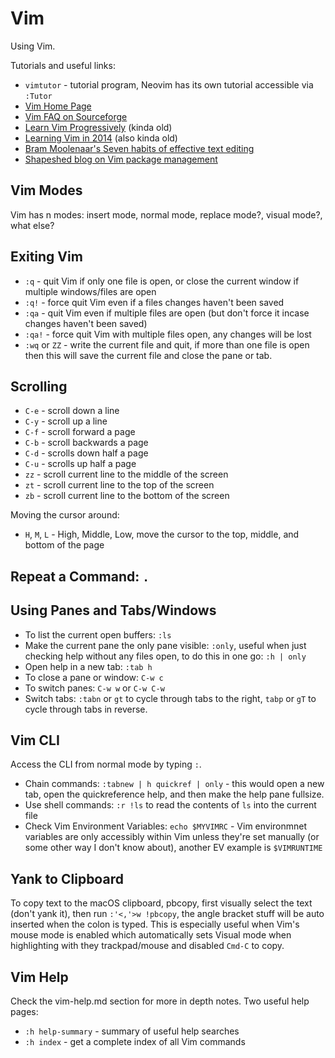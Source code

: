 # Vim

Using Vim.

Tutorials and useful links:

* `vimtutor` - tutorial program, Neovim has its own tutorial accessible via `:Tutor`
* [Vim Home Page](vim.org)
* [Vim FAQ on Sourceforge](vimdoc.sf.net)
* [Learn Vim Progressively](http://yannesposito.com/Scratch/en/blog/Learn-Vim-Progressively/) (kinda old)
* [Learning Vim in 2014](http://benmccormick.org/learning-vim-in-2014/) (also kinda old)
* [Bram Moolenaar's Seven habits of effective text editing](http://www.moolenaar.net/habits.html)
* [Shapeshed blog on Vim package management](https://shapeshed.com/vim-packages/)

## Vim Modes

Vim has n modes: insert mode, normal mode, replace mode?, visual mode?, what else?

## Exiting Vim

* `:q` - quit Vim if only one file is open, or close the current window if multiple windows/files are open
* `:q!` - force quit Vim even if a files changes haven't been saved
* `:qa` - quit Vim even if multiple files are open (but don't force it incase changes haven't been saved)
* `:qa!` - force quit Vim with multiple files open, any changes will be lost
* `:wq` or `ZZ` - write the current file and quit, if more than one file is open then this will save the current file and close the pane or tab.

## Scrolling

* `C-e` - scroll down a line
* `C-y` - scroll up a line
* `C-f` - scroll forward a page
* `C-b` - scroll backwards a page
* `C-d` - scrolls down half a page
* `C-u` - scrolls up half a page
* `zz` - scroll current line to the middle of the screen
* `zt` - scroll current line to the top of the screen
* `zb` - scroll current line to the bottom of the screen

Moving the cursor around:

* `H`, `M`, `L` - High, Middle, Low, move the cursor to the top, middle, and bottom of the page

## Repeat a Command: `.`

## Using Panes and Tabs/Windows

* To list the current open buffers: `:ls`
* Make the current pane the only pane visible: `:only`, useful when just checking help without any files open, to do this in one go: `:h | only`
* Open help in a new tab: `:tab h`
* To close a pane or window: `C-w c`
* To switch panes: `C-w w` or `C-w C-w`
* Switch tabs: `:tabn` or `gt` to cycle through tabs to the right, `tabp` or `gT` to cycle through tabs in reverse.

## Vim CLI

Access the CLI from normal mode by typing `:`.

* Chain commands: `:tabnew | h quickref | only` - this would open a new tab, open the quickreference help, and then make the help pane fullsize.
* Use shell commands: `:r !ls` to read the contents of `ls` into the current file
* Check Vim Environment Variables: `echo $MYVIMRC` - Vim environmnet variables are only accessibly within Vim unless they're set manually (or some other way I don't know about), another EV example is `$VIMRUNTIME`

## Yank to Clipboard

To copy text to the macOS clipboard, pbcopy, first visually select the text (don't yank it), then run `:'<,'>w !pbcopy`, the angle bracket stuff will be auto inserted when the colon is typed. This is especially useful when Vim's mouse mode is enabled which automatically sets Visual mode when highlighting with they trackpad/mouse and disabled `Cmd-C` to copy.

## Vim Help

Check the vim-help.md section for more in depth notes. Two useful help pages:

* `:h help-summary` - summary of useful help searches
* `:h index` - get a complete index of all Vim commands